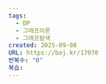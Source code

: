 ```yaml
---
tags:
  - DP
  - 그래프이론
  - 그래프탐색
created: 2025-09-08
URL: https://boj.kr/17070
반복수: "0"
복습:
---
```


